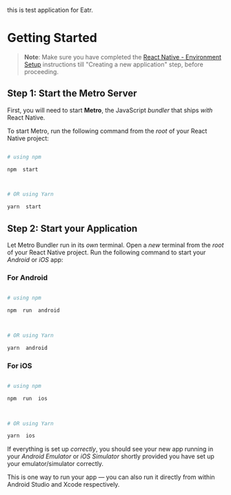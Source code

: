 
this is test application for Eatr.
# Getting Started

  

>**Note**: Make sure you have completed the [React Native - Environment Setup](https://reactnative.dev/docs/set-up-your-environment) instructions till "Creating a new application" step, before proceeding.

  

## Step 1: Start the Metro Server

  

First, you will need to start **Metro**, the JavaScript _bundler_ that ships _with_ React Native.

  

To start Metro, run the following command from the _root_ of your React Native project:

  

```bash

# using npm

npm  start

  

# OR using Yarn

yarn  start

```

  

## Step 2: Start your Application

  

Let Metro Bundler run in its _own_ terminal. Open a _new_ terminal from the _root_ of your React Native project. Run the following command to start your _Android_ or _iOS_ app:

  

### For Android

  

```bash

# using npm

npm  run  android

  

# OR using Yarn

yarn  android

```

  

### For iOS

  

```bash

# using npm

npm  run  ios

  

# OR using Yarn

yarn  ios

```

  

If everything is set up _correctly_, you should see your new app running in your _Android Emulator_ or _iOS Simulator_ shortly provided you have set up your emulator/simulator correctly.

  

This is one way to run your app — you can also run it directly from within Android Studio and Xcode respectively.


